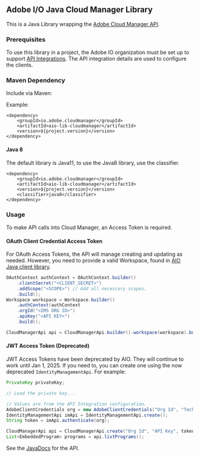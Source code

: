 ## Adobe I/O Java Cloud Manager Library

This is a Java Library wrapping the [Adobe Cloud Manager API](https://www.adobe.io/apis/experiencecloud/cloud-manager/docs.html).


### Prerequisites

To use this library in a project, the Adobe IO organization must be set up to support [API Integrations](https://www.adobe.io/apis/experiencecloud/cloud-manager/docs.html#!AdobeDocs/cloudmanager-api-docs/master/create-api-integration.md). The API integration details are used to configure the clients.

### Maven Dependency

Include via Maven:

Example:
```
<dependency>
    <groupId>io.adobe.cloudmanager</groupId>
    <artifactId>aio-lib-cloudmanager</artifactId>
    <version>${project.version}</version>
</dependency>
```

#### Java 8

The default library is Java11, to use the Java8 library, use the classifier.
```
<dependency>
    <groupId>io.adobe.cloudmanager</groupId>
    <artifactId>aio-lib-cloudmanager</artifactId>
    <version>${project.version}</version>
    <classifier>java8</classifier>
</dependency>
```

### Usage

To make API calls into Cloud Manager, an Access Token is required. 

#### OAuth Client Credential Access Token

For OAuth Access Tokens, the API will manage creating and updating as needed. However, you need to provide a valid Workspace, found in [AIO Java client library](https://opensource.adobe.com/aio-lib-java).

```java
OAuthContext authContext = OAuthContext.builder()
    .clientSecret("<CLIENT_SECRET>")
    .addScope("<SCOPE>") // Add all necessary scopes.
    .build();
Workspace workspace = Workspace.builder()
    .authContext(authContext
    .orgId("<IMS ORG ID>")
    .apiKey("<API KEY>")
    .build();

CloudManagerApi api = CloudManagerApi.builder().workspace(workspace).build();
```


#### JWT Access Token (Deprecated)

JWT Access Tokens have been deprecated by AIO. They will continue to work until Jan 1, 2025. If you need to, you can create one using the now deprecated `IdentityManagementApi`. For example:

```java
PrivateKey privateKey;

// Load the private key...

// Values are from the API Integration configuration.
AdobeClientCredentials org = new AdobeClientCredentials("Org Id", "Technical Account Id", "API Key", "Client Secret", privateKey);
IdentityManagementApi imApi = IdentityManagementApi.create();
String token = imApi.authenticate(org);

CloudManagerApi api = CloudManagerApi.create("Org Id", "API Key", token);
List<EmbeddedProgram> programs = api.listPrograms();
```

See the [JavaDocs](https://opensource.adobe.com/aio-lib-java-cloudmanager/apidocs/) for the API.
